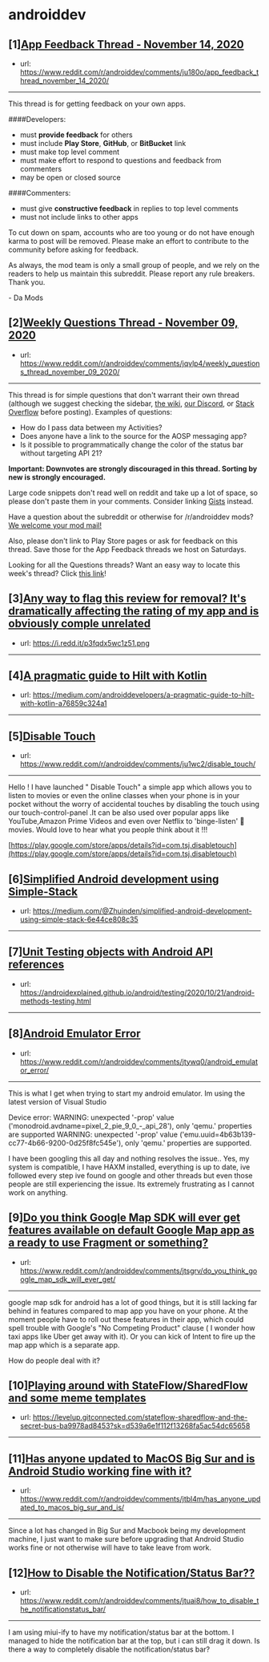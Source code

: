 # androiddev
## [1][App Feedback Thread - November 14, 2020](https://www.reddit.com/r/androiddev/comments/ju180o/app_feedback_thread_november_14_2020/)
- url: https://www.reddit.com/r/androiddev/comments/ju180o/app_feedback_thread_november_14_2020/
---
This thread is for getting feedback on your own apps.

####Developers:

- must **provide feedback** for others
- must include **Play Store**, **GitHub**, or **BitBucket** link
- must make top level comment
- must make effort to respond to questions and feedback from commenters
- may be open or closed source

####Commenters:

- must give **constructive feedback** in replies to top level comments
- must not include links to other apps

To cut down on spam, accounts who are too young or do not have enough karma to post will be removed. Please make an effort to contribute to the community before asking for feedback.

As always, the mod team is only a small group of people, and we rely on the readers to help us maintain this subreddit. Please report any rule breakers. Thank you.

\- Da Mods
## [2][Weekly Questions Thread - November 09, 2020](https://www.reddit.com/r/androiddev/comments/jqvlp4/weekly_questions_thread_november_09_2020/)
- url: https://www.reddit.com/r/androiddev/comments/jqvlp4/weekly_questions_thread_november_09_2020/
---
This thread is for simple questions that don't warrant their own thread (although we suggest checking the sidebar, [the wiki](http://www.reddit.com/r/androiddev/wiki/), [our Discord](https://discord.gg/D2cNrqX), or [Stack Overflow](http://stackoverflow.com) before posting). Examples of questions:

* How do I pass data between my Activities?
* Does anyone have a link to the source for the AOSP messaging app?
* Is it possible to programmatically change the color of the status bar without targeting API 21?

**Important: Downvotes are strongly discouraged in this thread. Sorting by new is strongly encouraged.**

Large code snippets don't read well on reddit and take up a lot of space, so please don't paste them in your comments. Consider linking [Gists](https://gist.github.com) instead.

Have a question about the subreddit or otherwise for /r/androiddev mods? [We welcome your mod mail!](http://www.reddit.com/message/compose?to=%2Fr%2Fandroiddev)

Also, please don't link to Play Store pages or ask for feedback on this thread. Save those for the App Feedback threads we host on Saturdays.

Looking for all the Questions threads? Want an easy way to locate this week's thread? Click [this link](https://www.reddit.com/r/androiddev/search?q=title%3A%22questions+thread%22+author%3A%22AutoModerator%22&amp;restrict_sr=on&amp;sort=new&amp;t=all)!
## [3][Any way to flag this review for removal? It's dramatically affecting the rating of my app and is obviously comple unrelated](https://www.reddit.com/r/androiddev/comments/jtj2o5/any_way_to_flag_this_review_for_removal_its/)
- url: https://i.redd.it/p3fqdx5wc1z51.png
---

## [4][A pragmatic guide to Hilt with Kotlin](https://www.reddit.com/r/androiddev/comments/jtwd8i/a_pragmatic_guide_to_hilt_with_kotlin/)
- url: https://medium.com/androiddevelopers/a-pragmatic-guide-to-hilt-with-kotlin-a76859c324a1
---

## [5][Disable Touch](https://www.reddit.com/r/androiddev/comments/ju1wc2/disable_touch/)
- url: https://www.reddit.com/r/androiddev/comments/ju1wc2/disable_touch/
---
 Hello ! I have launched " Disable Touch" a simple app which allows you to listen to movies or even the online classes when your phone is in your pocket without the worry of accidental touches by disabling the touch using our touch-control-panel .It can be also used over popular apps like YouTube,Amazon Prime Videos and even over Netflix to 'binge-listen' 🤪 movies. Would love to hear what you people think about it !!!

[https://play.google.com/store/apps/details?id=com.tsj.disabletouch](https://play.google.com/store/apps/details?id=com.tsj.disabletouch)
## [6][Simplified Android development using Simple-Stack](https://www.reddit.com/r/androiddev/comments/jtv118/simplified_android_development_using_simplestack/)
- url: https://medium.com/@Zhuinden/simplified-android-development-using-simple-stack-6e44ce808c35
---

## [7][Unit Testing objects with Android API references](https://www.reddit.com/r/androiddev/comments/ju1itb/unit_testing_objects_with_android_api_references/)
- url: https://androidexplained.github.io/android/testing/2020/10/21/android-methods-testing.html
---

## [8][Android Emulator Error](https://www.reddit.com/r/androiddev/comments/jtywq0/android_emulator_error/)
- url: https://www.reddit.com/r/androiddev/comments/jtywq0/android_emulator_error/
---
This is what I get when trying to start my android emulator. Im using the latest version of Visual Studio

Device error: WARNING: unexpected '-prop' value ('monodroid.avdname=pixel_2_pie_9_0_-_api_28'), only 'qemu.' properties are supported WARNING: unexpected '-prop' value ('emu.uuid=4b63b139-cc77-4b66-9200-0d25f8fc545e'), only 'qemu.' properties are supported.

I have been googling this all day and nothing resolves the issue.. Yes, my system is compatible, I have HAXM installed, everything is up to date, ive followed every step ive found on google and other threads but even those people are still experiencing the issue. Its extremely frustrating as I cannot work on anything.
## [9][Do you think Google Map SDK will ever get features available on default Google Map app as a ready to use Fragment or something?](https://www.reddit.com/r/androiddev/comments/jtsgrv/do_you_think_google_map_sdk_will_ever_get/)
- url: https://www.reddit.com/r/androiddev/comments/jtsgrv/do_you_think_google_map_sdk_will_ever_get/
---
google map sdk for android has a lot of good things, but it is still lacking far behind in features compared to map app you have on your phone. At the moment people have to roll out these features in their app, which could spell trouble with Google's "No Competing Product" clause ( I wonder how taxi apps like Uber get away with it). Or you can kick of Intent to fire up the map app which is a separate app.  


How do people deal with it?
## [10][Playing around with StateFlow/SharedFlow and some meme templates](https://www.reddit.com/r/androiddev/comments/jtmr60/playing_around_with_stateflowsharedflow_and_some/)
- url: https://levelup.gitconnected.com/stateflow-sharedflow-and-the-secret-bus-ba9978ad8453?sk=d539a6e1f112f13268fa5ac54dc65658
---

## [11][Has anyone updated to MacOS Big Sur and is Android Studio working fine with it?](https://www.reddit.com/r/androiddev/comments/jtbl4m/has_anyone_updated_to_macos_big_sur_and_is/)
- url: https://www.reddit.com/r/androiddev/comments/jtbl4m/has_anyone_updated_to_macos_big_sur_and_is/
---
Since a lot has changed in Big Sur and Macbook being my development machine, I just want to make sure before upgrading that Android Studio works fine or not otherwise will have to take leave from work.
## [12][How to Disable the Notification/Status Bar??](https://www.reddit.com/r/androiddev/comments/jtuai8/how_to_disable_the_notificationstatus_bar/)
- url: https://www.reddit.com/r/androiddev/comments/jtuai8/how_to_disable_the_notificationstatus_bar/
---
I am using miui-ify to have my notification/status bar at the bottom. I managed to hide the notification bar at the top, but i can still drag it down. Is there a way to completely disable the notification/status bar?
